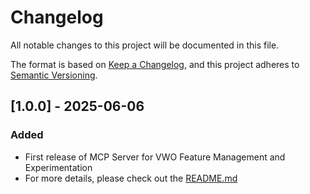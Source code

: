 # Changelog

All notable changes to this project will be documented in this file.

The format is based on [Keep a Changelog](https://keepachangelog.com/en/1.0.0/),
and this project adheres to [Semantic Versioning](https://semver.org/spec/v2.0.0.html).

## [1.0.0] - 2025-06-06

### Added

- First release of MCP Server for VWO Feature Management and Experimentation
- For more details, please check out the [README.md](https://github.com/wingify/vwo-fme-mcp/blob/master/README.md)
